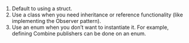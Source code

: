 1. Default to using a struct.
2. Use a class when you need inheritance or reference functionality (like implementing the Observer pattern).
3. Use an enum when you don’t want to instantiate it. For example, defining Combine publishers can be done on an enum.
